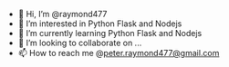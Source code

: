 - 👋 Hi, I’m @raymond477
- 👀 I’m interested in Python Flask and Nodejs
- 🌱 I’m currently learning Python Flask and Nodejs
- 💞️ I’m looking to collaborate on ...
- 📫 How to reach me @peter.raymond477@gmail.com

<!---
raymond477/raymond477 is a ✨ special ✨ repository because its `README.md` (this file) appears on your GitHub profile.
You can click the Preview link to take a look at your changes.
--->
